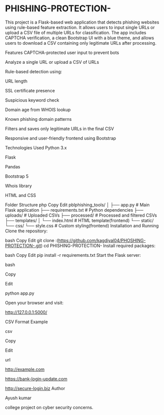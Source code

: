 # PHISHING-PROTECTION-
This project is a Flask-based web application that detects phishing websites using rule-based feature extraction. It allows users to input single URLs or upload a CSV file of multiple URLs for classification. The app includes CAPTCHA verification, a clean Bootstrap UI with a blue theme, and allows users to download a CSV containing only legitimate URLs after processing.

Features
CAPTCHA-protected user input to prevent bots

Analyze a single URL or upload a CSV of URLs

Rule-based detection using:

URL length

SSL certificate presence

Suspicious keyword check

Domain age from WHOIS lookup

Known phishing domain patterns

Filters and saves only legitimate URLs in the final CSV

Responsive and user-friendly frontend using Bootstrap

Technologies Used
Python 3.x

Flask

Pandas

Bootstrap 5

Whois library

HTML and CSS

Folder Structure
php
Copy
Edit
pblphishing_tools/
│
├── app.py                      # Main Flask application
├── requirements.txt           # Python dependencies
├── uploads/                   # Uploaded CSVs
├── processed/                 # Processed and filtered CSVs
├── templates/
│   └── index.html             # HTML template(frontend)
└── static/
    └── css/
        └── style.css          # Custom styling(frontend)
Installation and Running
Clone the repository:

bash
Copy
Edit
git clone :(https://github.com/kagdiyal04/PHOSHING-PROTECTION-.git)
cd PHISHING-PROTECTION-
Install required packages:

bash
Copy
Edit
pip install -r requirements.txt
Start the Flask server:


bash

Copy

Edit

python app.py

Open your browser and visit:

http://127.0.0.1:5000/

CSV Format Example

csv

Copy

Edit

url

http://example.com

https://bank-login-update.com

http://secure-login.biz
Author


Ayush kumar


college project on cyber security concerns.

